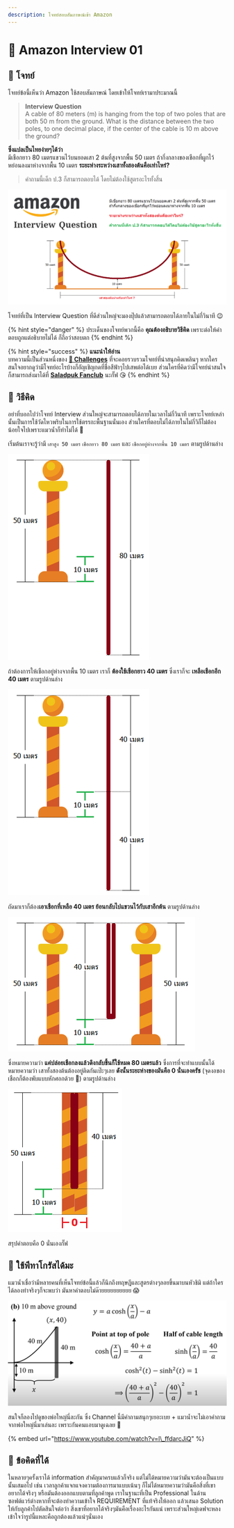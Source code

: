 ```yaml
---
description: โจทย์สอบสัมภาษณ์เข้า Amazon
---
```


# 🌉 Amazon Interview 01

## 🥳 โจทย์

โจทย์ข้อนี้เห็นว่า Amazon ใช้สอบสัมภาษณ์ โดยเข้าให้โจทย์เรามาประมาณนี้

> **Interview Question**  
> A cable of 80 meters \(m\) is hanging from the top of two poles that are both 50 m from the ground. What is the distance between the two poles, to one decimal place, if the center of the cable is 10 m above the ground?

**ซึ่งแปลเป็นไทยง่ายๆได้ว่า**  
มีเชือกยาว 80 เมตรแขวนไว้บนยอดเสา 2 ต้นที่สูงจากพื้น 50 เมตร ถ้ากึ่งกลางของเชือกที่ผูกไว้หย่อนลงมาห่างจากพื้น 10 เมตร **ระยะห่างระหว่างเสาทั้งสองต้นคือเท่าไหร่?**

> คำถามนี้เด็ก ป.3 ก็สามารถตอบได้ โดยไม่ต้องใช้สูตรอะไรทั้งสิ้น

![](../../.gitbook/assets/image%20%281274%29.png)

โจทย์ที่เป็น Interview Question ที่ดีส่วนใหญ่จะมองปุ๊ปแล้วสามารถตอบได้ภายในไม่กี่วินาที 😉

{% hint style="danger" %}
ประเด็นของโจทย์พวกนี้คือ **คุณต้องอธิบายวิธีคิด** เพราะต่อให้คำตอบถูกแต่อธิบายไม่ได้ ก็ถือว่าสอบตก
{% endhint %}

{% hint style="success" %}
**แนะนำให้อ่าน**  
บทความนี้เป็นส่วนหนึ่งของ [**🧠 Challenges**](https://www.saladpuk.com/puzzle/challenges) ที่จะคอยรวบรวมโจทย์ที่น่าสนุกคิดเพลินๆ หากใครสนใจอยากดูว่ามีโจทย์อะไรบ้างก็อัญเชิญกดที่ชื่อสีฟ้าๆไปเสพต่อได้เบย ส่วนใครที่คิดว่ามีโจทย์น่าสนใจก็สามารถส่งมาได้ที่ [**Saladpuk Fanclub**](https://www.facebook.com/mr.saladpuk) นะกั๊ฟ 😘
{% endhint %}

## 🤠 วิธีคิด

อย่าที่บอกไปว่าโจทย์ Interview ส่วนใหญ่จะสามารถตอบได้ภายในเวลาไม่กี่วินาที เพราะโจทย์เหล่านั้นเป็นการใช้วัดไหวพริบในการใช้ตรรกะพื้นฐานนั่นเอง ส่วนใครที่ตอบไม่ได้ภายในไม่กี่วิก็ไม่ต้องน้อยใจไปเพราะแมวน้ำก็ทำไม่ได้ 🤣

เริ่มต้นเราจะรู้ว่ามี `เสาสูง 50 เมตร` `เชือกยาว 80 เมตร` และ `เชือกอยู่ห่างจากพื้น 10 เมตร` ตามรูปด้านล่าง

![](../../.gitbook/assets/image%20%281276%29.png)

ถ้าต้องการให้เชือกอยู่ห่างจากพื้น 10 เมตร เราก็ **ต้องใช้เชือกยาว 40 เมตร** ซึ่งเราก็จะ **เหลือเชือกอีก 40 เมตร** ตามรูปด้านล่าง

![](../../.gitbook/assets/image%20%281279%29.png)

ถัดมาเราก็ต้อง**เอาเชือกที่เหลือ 40 เมตร ย้อนกลับไปแขวนไว้กับเสาอีกต้น** ตามรูปด้านล่าง

![](../../.gitbook/assets/image%20%281278%29.png)

ซึ่งหมายความว่า **แค่ปล่อยเชือกลงแล้วดึงกลับขึ้นก็ใช้หมด 80 เมตรแล้ว** ซึ่งการที่จะทำแบบนั้นได้หมายความว่า เสาทั้งสองต้นต้องอยู่ติดกันเป๊ะๆเลย **ดังนั้นระยะห่างของมันคือ 0 นั่นเองครัช** \(จุดงอของเชือกก็ต้องพับแบบหักศอกด้วย 🤣\) ตามรูปด้านล่าง

![&#xE40;&#xE2A;&#xE32;&#xE17;&#xE31;&#xE49;&#xE07;&#xE2A;&#xE2D;&#xE07;&#xE15;&#xE49;&#xE2D;&#xE07;&#xE15;&#xE34;&#xE14;&#xE01;&#xE31;&#xE19;](../../.gitbook/assets/image%20%281275%29.png)

สรุปคำตอบคือ 0 นั่นเองกั๊ฟ

## 🤔 ใช้พีทาโกรัสได้มะ

แมวน้ำเชื่อว่ามีหลายคนที่เห็นโจทย์ข้อนี้แล้วก็นึกถึงทฤษฎีและสูตรต่างๆลอยขึ้นมาบนหัวชิมิ แต่ถ้าใครได้ลองทำจริงๆก็จะพบว่า มันหาคำตอบไม่ด๊ายยยยยยยยยย 😱 

![](../../.gitbook/assets/image%20%281277%29.png)

สนใจก็ลองไปดูของพ่อใหญ่นี่ละกัน ซึ่ง Channel นี้มีคำถามสนุกๆเยอะเบย + แมวน้ำจะไม่เอาคำถามจากพ่อใหญ่นี่มาเล่นละ เพราะกันคนแอบมาดูเฉลย 🤣

{% embed url="https://www.youtube.com/watch?v=l\_ffdarcJiQ" %}

## **🎯 ข้อคิดที่ได้**

ในหลายๆครั้งเราได้ information สำคัญมาครบแล้วก็จริง แต่ไม่ได้หมายความว่ามันจะต้องเป็นแบบนั้นเสมอไป เช่น  เวลาลูกค้าแจกแจงความต้องการมาแบบเน้นๆ ก็ไม่ได้หมายความว่ามันคือสิ่งที่เขาอยากได้จริงๆ หรือมันต้องออกแบบตามที่ลูกค้าพูด เราในฐานะที่เป็น Professional ในด้านซอฟต์แวร์ต่างหากที่จะต้องทำความเข้าใจ REQUIREMENT ที่แท้จริงให้ออก แล้วเสนอ Solution ให้กับลูกค้าไปตัดสินใจต่อว่า สิ่งเขาที่อยากได้จริงๆมันคือเรื่องอะไรกันแน่ เพราะส่วนใหญ่เดฟจะหลงเข้าใจว่ารูปนี้แหละคือถูกต้องแล้วแน่ๆนั่นเอง

